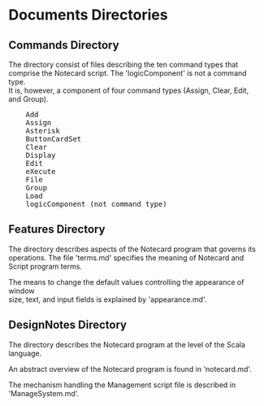 <h1>Documents Directories</h1>

<h2>Commands Directory</h2>

<p>The directory consist of files describing the ten command types that <br />
comprise the Notecard script.  The 'logicComponent' is not a command type. <br />
It is, however, a component of four command types (Assign, Clear, Edit, <br />
and Group).  </p>

<pre>
    Add
    Assign
    Asterisk
    ButtonCardSet
    Clear
    Display
    Edit
    eXecute
    File
    Group
    Load
    logicComponent (not command type)
</pre> 

<h2>Features Directory</h2>

<p>The directory describes aspects of the Notecard program that governs its <br />
operations. The file 'terms.md' specifies the meaning of Notecard  and <br />
Script program terms.    </p>

<p>The means to change the default values controlling the appearance of window <br />
size, text, and input fields is explained by 'appearance.md'.  </p>

<h2>DesignNotes Directory</h2>

<p>The directory describes the Notecard program at the level of the Scala language.   </p>

<p>An abstract overview of the Notecard program is found in 'notecard.md'.  </p>

<p>The mechanism handling the Management script file is described in 'ManageSystem.md'.</p>
